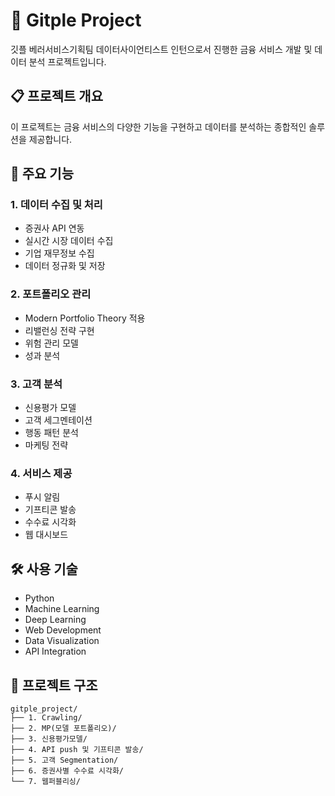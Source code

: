 # 🏦 Gitple Project

깃플 베러서비스기획팀 데이터사이언티스트 인턴으로서 진행한 금융 서비스 개발 및 데이터 분석 프로젝트입니다.

## 📋 프로젝트 개요

이 프로젝트는 금융 서비스의 다양한 기능을 구현하고 데이터를 분석하는 종합적인 솔루션을 제공합니다.

## 🎯 주요 기능

### 1. 데이터 수집 및 처리
- 증권사 API 연동
- 실시간 시장 데이터 수집
- 기업 재무정보 수집
- 데이터 정규화 및 저장

### 2. 포트폴리오 관리
- Modern Portfolio Theory 적용
- 리밸런싱 전략 구현
- 위험 관리 모델
- 성과 분석

### 3. 고객 분석
- 신용평가 모델
- 고객 세그멘테이션
- 행동 패턴 분석
- 마케팅 전략

### 4. 서비스 제공
- 푸시 알림
- 기프티콘 발송
- 수수료 시각화
- 웹 대시보드

## 🛠️ 사용 기술
- Python
- Machine Learning
- Deep Learning
- Web Development
- Data Visualization
- API Integration

## 📁 프로젝트 구조
```
gitple_project/
├── 1. Crawling/
├── 2. MP(모델 포트폴리오)/
├── 3. 신용평가모델/
├── 4. API push 및 기프티콘 발송/
├── 5. 고객 Segmentation/
├── 6. 증권사별 수수료 시각화/
└── 7. 웹퍼블리싱/
```